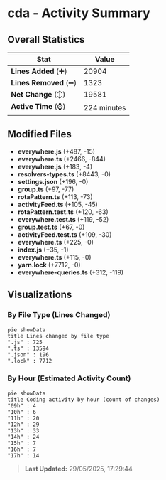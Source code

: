 # cda - Activity Summary 

## Overall Statistics

| Stat                   | Value                                                             |
| ---------------------- | ----------------------------------------------------------------- |
| **Lines Added** (➕)   | 20904                                          |
| **Lines Removed** (➖) | 1323                                        |
| **Net Change** (↕)    | 19581                |
| **Active Time** (⌚)   | 224 minutes |


## Modified Files
- **everywhere.js** (+487, -15)
- **everywhere.ts** (+2466, -844)
- **everywhere.js** (+183, -4)
- **resolvers-types.ts** (+8443, -0)
- **settings.json** (+196, -0)
- **group.ts** (+97, -77)
- **rotaPattern.ts** (+113, -73)
- **activityFeed.ts** (+105, -45)
- **rotaPattern.test.ts** (+120, -63)
- **everywhere.test.ts** (+119, -52)
- **group.test.ts** (+67, -0)
- **activityFeed.test.ts** (+109, -30)
- **everywhere.ts** (+225, -0)
- **index.js** (+35, -1)
- **everywhere.ts** (+115, -0)
- **yarn.lock** (+7712, -0)
- **everywhere-queries.ts** (+312, -119)

## Visualizations

### By File Type (Lines Changed)

```mermaid
pie showData
title Lines changed by file type
".js" : 725
".ts" : 13594
".json" : 196
".lock" : 7712
```

### By Hour (Estimated Activity Count)

```mermaid
pie showData
title Coding activity by hour (count of changes)
"09h" : 4
"10h" : 6
"11h" : 20
"12h" : 29
"13h" : 33
"14h" : 24
"15h" : 7
"16h" : 7
"17h" : 14
```


> **Last Updated:** 29/05/2025, 17:29:44